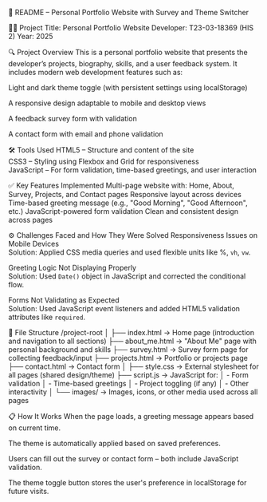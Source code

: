 📄 README – Personal Portfolio Website with Survey and Theme Switcher

👨‍💻 Project Title: Personal Portfolio Website
Developer: T23-03-18369 (HIS 2)
Year: 2025

🔍 Project Overview
This is a personal portfolio website that presents the developer’s projects, biography, skills, and a user feedback system. It includes modern web development features such as:

Light and dark theme toggle (with persistent settings using localStorage)

A responsive design adaptable to mobile and desktop views

A feedback survey form with validation

A contact form with email and phone validation



 🛠️ Tools Used
HTML5 – Structure and content of the site  
CSS3 – Styling using Flexbox and Grid for responsiveness  
JavaScript – For form validation, time-based greetings, and user interaction

 ✅ Key Features Implemented
 Multi-page website with:
 Home, About, Survey, Projects, and Contact pages
 Responsive layout across devices
 Time-based greeting message (e.g., "Good Morning", "Good Afternoon", etc.)
 JavaScript-powered form validation
 Clean and consistent design across pages

⚙️ Challenges Faced and How They Were Solved
Responsiveness Issues on Mobile Devices  
  Solution: Applied CSS media queries and used flexible units like %, `vh`, `vw`.

Greeting Logic Not Displaying Properly  
  Solution: Used `Date()` object in JavaScript and corrected the conditional flow.

Forms Not Validating as Expected  
  Solution: Used JavaScript event listeners and added HTML5 validation attributes like `required`.

 
📂 File Structure
/project-root
│
├── index.html              → Home page (introduction and navigation to all sections)
├── about_me.html              → "About Me" page with personal background and skills
├── survey.html             → Survey form page for collecting feedback/input
├── projects.html           → Portfolio or projects page 
├── contact.html            → Contact form 
│
├── style.css               → External stylesheet for all pages (shared design/theme)
├── script.js               → JavaScript for:
│                             - Form validation
│                             - Time-based greetings
│                             - Project toggling (if any)
│                             - Other interactivity
│
└── images/                 → Images, icons, or other media used across all pages

 
📋 How It Works
When the page loads, a greeting message appears based on current time.

The theme is automatically applied based on saved preferences.

Users can fill out the survey or contact form – both include JavaScript validation.

The theme toggle button stores the user's preference in localStorage for future visits.

